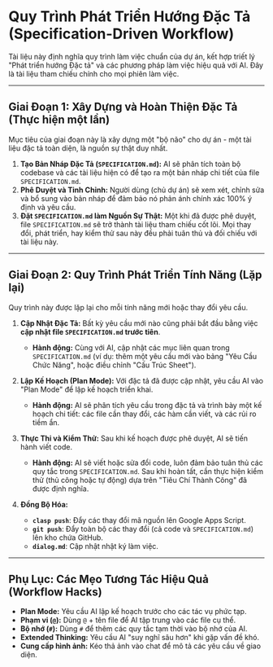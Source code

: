 # Quy Trình Phát Triển Hướng Đặc Tả (Specification-Driven Workflow)

Tài liệu này định nghĩa quy trình làm việc chuẩn của dự án, kết hợp triết lý "Phát triển hướng Đặc tả" và các phương pháp làm việc hiệu quả với AI. Đây là tài liệu tham chiếu chính cho mọi phiên làm việc.

---

## Giai Đoạn 1: Xây Dựng và Hoàn Thiện Đặc Tả (Thực hiện một lần)

Mục tiêu của giai đoạn này là xây dựng một "bộ não" cho dự án - một tài liệu đặc tả toàn diện, là nguồn sự thật duy nhất.

1.  **Tạo Bản Nháp Đặc Tả (`SPECIFICATION.md`):** AI sẽ phân tích toàn bộ codebase và các tài liệu hiện có để tạo ra một bản nháp chi tiết của file `SPECIFICATION.md`.
2.  **Phê Duyệt và Tinh Chỉnh:** Người dùng (chủ dự án) sẽ xem xét, chỉnh sửa và bổ sung vào bản nháp để đảm bảo nó phản ánh chính xác 100% ý định và yêu cầu.
3.  **Đặt `SPECIFICATION.md` làm Nguồn Sự Thật:** Một khi đã được phê duyệt, file `SPECIFICATION.md` sẽ trở thành tài liệu tham chiếu cốt lõi. Mọi thay đổi, phát triển, hay kiểm thử sau này đều phải tuân thủ và đối chiếu với tài liệu này.

---

## Giai Đoạn 2: Quy Trình Phát Triển Tính Năng (Lặp lại)

Quy trình này được lặp lại cho mỗi tính năng mới hoặc thay đổi yêu cầu.

1.  **Cập Nhật Đặc Tả:** Bất kỳ yêu cầu mới nào cũng phải bắt đầu bằng việc **cập nhật file `SPECIFICATION.md` trước tiên**.
    -   **Hành động:** Cùng với AI, cập nhật các mục liên quan trong `SPECIFICATION.md` (ví dụ: thêm một yêu cầu mới vào bảng "Yêu Cầu Chức Năng", hoặc điều chỉnh "Cấu Trúc Sheet").

2.  **Lập Kế Hoạch (Plan Mode):** Với đặc tả đã được cập nhật, yêu cầu AI vào "Plan Mode" để lập kế hoạch triển khai.
    -   **Hành động:** AI sẽ phân tích yêu cầu trong đặc tả và trình bày một kế hoạch chi tiết: các file cần thay đổi, các hàm cần viết, và các rủi ro tiềm ẩn.

3.  **Thực Thi và Kiểm Thử:** Sau khi kế hoạch được phê duyệt, AI sẽ tiến hành viết code.
    -   **Hành động:** AI sẽ viết hoặc sửa đổi code, luôn đảm bảo tuân thủ các quy tắc trong `SPECIFICATION.md`. Sau khi hoàn tất, cần thực hiện kiểm thử (thủ công hoặc tự động) dựa trên "Tiêu Chí Thành Công" đã được định nghĩa.

4.  **Đồng Bộ Hóa:**
    -   **`clasp push`**: Đẩy các thay đổi mã nguồn lên Google Apps Script.
    -   **`git push`**: Đẩy toàn bộ các thay đổi (cả code và `SPECIFICATION.md`) lên kho chứa GitHub.
    -   **`dialog.md`**: Cập nhật nhật ký làm việc.

---

## Phụ Lục: Các Mẹo Tương Tác Hiệu Quả (Workflow Hacks)

-   **Plan Mode:** Yêu cầu AI lập kế hoạch trước cho các tác vụ phức tạp.
-   **Phạm vi (`@`):** Dùng `@` + tên file để AI tập trung vào các file cụ thể.
-   **Bộ nhớ (`#`):** Dùng `#` để thêm các quy tắc tạm thời vào bộ nhớ của AI.
-   **Extended Thinking:** Yêu cầu AI "suy nghĩ sâu hơn" khi gặp vấn đề khó.
-   **Cung cấp hình ảnh:** Kéo thả ảnh vào chat để mô tả các yêu cầu về giao diện.
